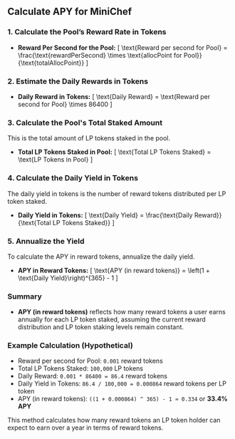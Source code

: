 ## Calculate APY for MiniChef

### 1. **Calculate the Pool’s Reward Rate in Tokens**
- **Reward Per Second for the Pool:**
  \[
  \text{Reward per second for Pool} = \frac{\text{rewardPerSecond} \times \text{allocPoint for Pool}}{\text{totalAllocPoint}}
  \]

### 2. **Estimate the Daily Rewards in Tokens**
- **Daily Reward in Tokens:**
  \[
  \text{Daily Reward} = \text{Reward per second for Pool} \times 86400
  \]

### 3. **Calculate the Pool's Total Staked Amount**
This is the total amount of LP tokens staked in the pool.

- **Total LP Tokens Staked in Pool:**
  \[
  \text{Total LP Tokens Staked} = \text{LP Tokens in Pool}
  \]

### 4. **Calculate the Daily Yield in Tokens**
The daily yield in tokens is the number of reward tokens distributed per LP token staked.

- **Daily Yield in Tokens:**
  \[
  \text{Daily Yield} = \frac{\text{Daily Reward}}{\text{Total LP Tokens Staked}}
  \]

### 5. **Annualize the Yield**
To calculate the APY in reward tokens, annualize the daily yield.

- **APY in Reward Tokens:**
  \[
  \text{APY (in reward tokens)} = \left(1 + \text{Daily Yield}\right)^{365} - 1
  \]

### Summary
- **APY (in reward tokens)** reflects how many reward tokens a user earns annually for each LP token staked, assuming the current reward distribution and LP token staking levels remain constant.

### Example Calculation (Hypothetical)
- Reward per second for Pool: `0.001` reward tokens
- Total LP Tokens Staked: `100,000` LP tokens
- Daily Reward: `0.001 * 86400 = 86.4` reward tokens
- Daily Yield in Tokens: `86.4 / 100,000 = 0.000864` reward tokens per LP token
- APY (in reward tokens): `((1 + 0.000864) ^ 365) - 1 ≈ 0.334` or **33.4% APY**

This method calculates how many reward tokens an LP token holder can expect to earn over a year in terms of reward tokens.
